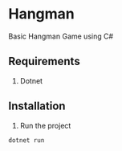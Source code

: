 # Hangman
Basic Hangman Game using C#

## Requirements
1. Dotnet

## Installation
1. Run the project
```
dotnet run
```
